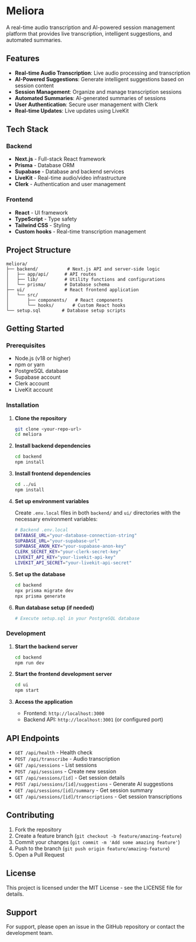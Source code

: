 # Meliora

A real-time audio transcription and AI-powered session management platform that provides live transcription, intelligent suggestions, and automated summaries.

## Features

- **Real-time Audio Transcription**: Live audio processing and transcription
- **AI-Powered Suggestions**: Generate intelligent suggestions based on session content
- **Session Management**: Organize and manage transcription sessions
- **Automated Summaries**: AI-generated summaries of sessions
- **User Authentication**: Secure user management with Clerk
- **Real-time Updates**: Live updates using LiveKit

## Tech Stack

### Backend
- **Next.js** - Full-stack React framework
- **Prisma** - Database ORM
- **Supabase** - Database and backend services
- **LiveKit** - Real-time audio/video infrastructure
- **Clerk** - Authentication and user management

### Frontend
- **React** - UI framework
- **TypeScript** - Type safety
- **Tailwind CSS** - Styling
- **Custom hooks** - Real-time transcription management

## Project Structure

```
meliora/
├── backend/           # Next.js API and server-side logic
│   ├── app/api/      # API routes
│   ├── lib/          # Utility functions and configurations
│   └── prisma/       # Database schema
├── ui/               # React frontend application
│   └── src/
│       ├── components/   # React components
│       └── hooks/       # Custom React hooks
└── setup.sql        # Database setup scripts
```

## Getting Started

### Prerequisites

- Node.js (v18 or higher)
- npm or yarn
- PostgreSQL database
- Supabase account
- Clerk account
- LiveKit account

### Installation

1. **Clone the repository**
   ```bash
   git clone <your-repo-url>
   cd meliora
   ```

2. **Install backend dependencies**
   ```bash
   cd backend
   npm install
   ```

3. **Install frontend dependencies**
   ```bash
   cd ../ui
   npm install
   ```

4. **Set up environment variables**
   
   Create `.env.local` files in both `backend/` and `ui/` directories with the necessary environment variables:
   
   ```bash
   # Backend .env.local
   DATABASE_URL="your-database-connection-string"
   SUPABASE_URL="your-supabase-url"
   SUPABASE_ANON_KEY="your-supabase-anon-key"
   CLERK_SECRET_KEY="your-clerk-secret-key"
   LIVEKIT_API_KEY="your-livekit-api-key"
   LIVEKIT_API_SECRET="your-livekit-api-secret"
   ```

5. **Set up the database**
   ```bash
   cd backend
   npx prisma migrate dev
   npx prisma generate
   ```

6. **Run database setup (if needed)**
   ```bash
   # Execute setup.sql in your PostgreSQL database
   ```

### Development

1. **Start the backend server**
   ```bash
   cd backend
   npm run dev
   ```

2. **Start the frontend development server**
   ```bash
   cd ui
   npm start
   ```

3. **Access the application**
   - Frontend: `http://localhost:3000`
   - Backend API: `http://localhost:3001` (or configured port)

## API Endpoints

- `GET /api/health` - Health check
- `POST /api/transcribe` - Audio transcription
- `GET /api/sessions` - List sessions
- `POST /api/sessions` - Create new session
- `GET /api/sessions/[id]` - Get session details
- `POST /api/sessions/[id]/suggestions` - Generate AI suggestions
- `GET /api/sessions/[id]/summary` - Get session summary
- `GET /api/sessions/[id]/transcriptions` - Get session transcriptions

## Contributing

1. Fork the repository
2. Create a feature branch (`git checkout -b feature/amazing-feature`)
3. Commit your changes (`git commit -m 'Add some amazing feature'`)
4. Push to the branch (`git push origin feature/amazing-feature`)
5. Open a Pull Request

## License

This project is licensed under the MIT License - see the LICENSE file for details.

## Support

For support, please open an issue in the GitHub repository or contact the development team. 